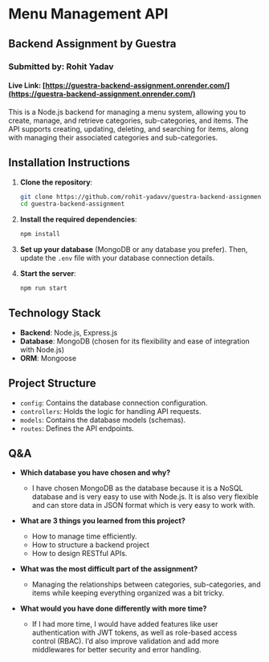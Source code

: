 # Menu Management API

## Backend Assignment by Guestra

### Submitted by: Rohit Yadav

#### Live Link:  [https://guestra-backend-assignment.onrender.com/](https://guestra-backend-assignment.onrender.com/)
This is a Node.js backend for managing a menu system, allowing you to create, manage, and retrieve categories, sub-categories, and items. The API supports creating, updating, deleting, and searching for items, along with managing their associated categories and sub-categories.

## Installation Instructions

1. **Clone the repository**:

   ```bash
   git clone https://github.com/rohit-yadavv/guestra-backend-assignment.git
   cd guestra-backend-assignment
   ```

2. **Install the required dependencies**:

   ```bash
   npm install
   ```

3. **Set up your database** (MongoDB or any database you prefer). Then, update the `.env` file with your database connection details.

4. **Start the server**:
   ```bash
   npm run start
   ```

## Technology Stack

- **Backend**: Node.js, Express.js
- **Database**: MongoDB (chosen for its flexibility and ease of integration with Node.js)
- **ORM**: Mongoose

## Project Structure

- `config`: Contains the database connection configuration.
- `controllers`: Holds the logic for handling API requests.
- `models`: Contains the database models (schemas).
- `routes`: Defines the API endpoints.

## Q&A

- **Which database you have chosen and why?**

  - I have chosen MongoDB as the database because it is a NoSQL database and is very easy to use with Node.js. It is also very flexible and can store data in JSON format which is very easy to work with.

- **What are 3 things you learned from this project?**

  - How to manage time efficiently.
  - How to structure a backend project
  - How to design RESTful APIs.

- **What was the most difficult part of the assignment?**

  - Managing the relationships between categories, sub-categories, and items while keeping everything organized was a bit tricky.

- **What would you have done differently with more time?**

  - If I had more time, I would have added features like user authentication with JWT tokens, as well as role-based access control (RBAC). I’d also improve validation and add more middlewares for better security and error handling.
